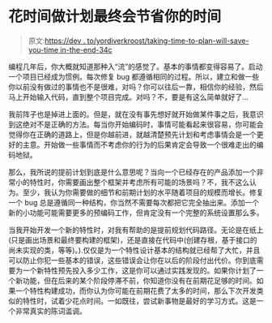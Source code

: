 # 花时间做计划最终会节省你的时间

> 原文:[https://dev . to/yordiverkroost/taking-time-to-plan-will-save-you-time in-the-end-34c](https://dev.to/yordiverkroost/taking-time-to-plan-will-save-you-time-in-the-end-34c)

编程几年后，你大概就知道那种入“流”的感觉了。基本的事情都变得容易了。启动一个项目已经成为惯例。每次修复 bug 都遵循相同的过程。所以，建立和做一些你以前没有做过的事情也不是很难，对吗？你可以往后一靠，相信你的经验，然后马上开始输入代码，直到整个项目完成。对吗？不，要是有这么简单就好了...

我前阵子也是掉进上面的。但是，就在没有事先想好就开始做某件事之后，我意识到这绝对不是正确的方法。每当你开始编码时，事情可能看起来很容易，你可能会觉得你在正确的道路上，但是你越前进，就越清楚预先计划和考虑事情会是一个更好的主意。开始做一些事情而不考虑你的行为的后果肯定会导致一个很难走出的编码地狱。

那么，我所说的提前计划到底是什么意思呢？当向一个已经存在的产品添加一个非常小的特性时，你需要画出整个框架并考虑所有可能的场景吗？不，我不这么认为。至少，我认为你需要做的细节和前期计划的水平随着项目的规模而增长。修复一个 bug 总是遵循同一种结构，你当然不需要每次都把它完全抽出来。添加一个新的小功能可能需要更多的预编码工作，但肯定没有一个完整的系统设置那么多。

当我开始开发一个新的特性时，对我有帮助的是提前规划代码路径。无论是在纸上(只是画出场景和最终要构建的框架)，还是直接在代码中(创建存根，基于接口的尚未实现的类，等等)。).仅仅是为一个特性设计基本的结构就已经帮了大忙，并且可以防止你犯一些基本的错误，这些错误会让你在以后的阶段付出代价。你到底需要为一个新特性预先投入多少工作，这是你可以通过实践发现的。如果你计划了一个新功能，但在后来的某个阶段停滞不前，你知道你没有在前期花足够的时间。如果一个特性构建成功，而你认为你可能在前期花费了太多的时间，那么下次开发类似的特性时，试着少花点时间。一如既往，尝试新事物是最好的学习方式。这是一个非常真实的陈词滥调。